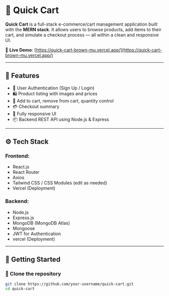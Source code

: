 # 🛒 Quick Cart

**Quick Cart** is a full-stack e-commerce/cart management application built with the **MERN stack**. It allows users to browse products, add items to their cart, and simulate a checkout process — all within a clean and responsive UI.

🔗 **Live Demo**: [https://quick-cart-brown-mu.vercel.app/](https://quick-cart-brown-mu.vercel.app/)

---

## 📌 Features

- 🔐 User Authentication (Sign Up / Login)
- 🛍️ Product listing with images and prices
- 🧺 Add to cart, remove from cart, quantity control
- 💳 Checkout summary
- 📱 Fully responsive UI
- 📦 Backend REST API using Node.js & Express

---

## ⚙️ Tech Stack

### Frontend:
- React.js
- React Router
- Axios
- Tailwind CSS / CSS Modules (edit as needed)
- Vercel (Deployment)

### Backend:
- Node.js
- Express.js
- MongoDB (MongoDB Atlas)
- Mongoose
- JWT for Authentication
- vercel (Deployment)

---

## 🚀 Getting Started

### 📁 Clone the repository

```bash
git clone https://github.com/your-username/quick-cart.git
cd quick-cart
